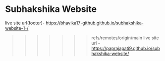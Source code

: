 # Subhakshika Website


live site url(footer)- https://bhavika17-github.github.io/subhakshika-website-1-/

>>>>>>> refs/remotes/origin/main
live site url - https://paprajapati9.github.io/subhakshika-website/
